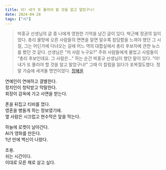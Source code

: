 ```yaml
---
title: 아! 내가 또 몰라야 할 것을 알고 말았구나!
date: 2024-04-28
tags: ["시"]
---
```


> 박홍규 선생님의 글 중 나에게 영원한 기억을 남긴 글이 있다. 박근혜 정권의 일이었다. 총리 물망에 오른 사람들의 면면을 알면 알수록 참담함을 느껴야 했던 그 시절, 그는 어딘가에 다녀오는 길에 어느 역의 대합실에서 총리 후보자에 관한 뉴스를 봤던 것 같다. 선생님은 “저 사람 누구요?” 주위 사람들에게 물었고 사람들이 “총리 후보인데요. 그 사람은…” 하는 순간 박홍규 선생님이 했던 말이 있다. “아! 내가 또 몰라야 할 것을 알고 말았구나!” 그때 이 칼럼을 읽다가 포복절도했다. 정말 가슴에 새겨둘 명언이었다. [정혜윤](https://product.kyobobook.co.kr/detail/S000001975172)

연예인이 연애하고 결별한다.  
정치인이 청탁받고 막말한다.  
회장이 감옥에 가고 사면을 받는다.

폰을 뒤집고 티비를 껐다.  
영혼을 병들게 하는 정보였기에.  
옆 사람은 시끄럽고 현수막은 앞을 막는다.

하늘에 로켓이 날아간다.  
AI가 영화를 만든다.  
1년 만에 백신이 나왔다.

조용.  
쉬는 시간이다.  
이대로 모른 채로 살고 싶다.